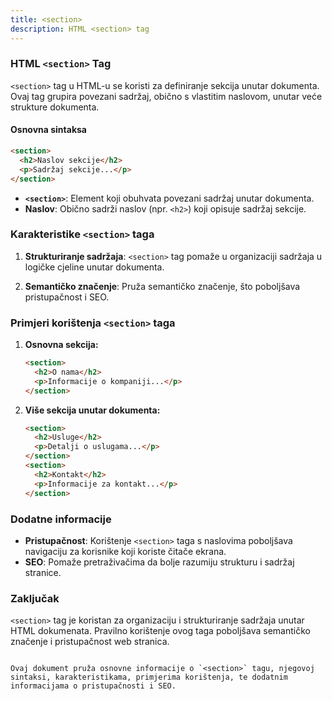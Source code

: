 ```yaml
---
title: <section>
description: HTML <section> tag
---
```


### HTML `<section>` Tag

`<section>` tag u HTML-u se koristi za definiranje sekcija unutar dokumenta. Ovaj tag grupira povezani sadržaj, obično s vlastitim naslovom, unutar veće strukture dokumenta.

#### Osnovna sintaksa

```html
<section>
  <h2>Naslov sekcije</h2>
  <p>Sadržaj sekcije...</p>
</section>
```

- **`<section>`**: Element koji obuhvata povezani sadržaj unutar dokumenta.
- **Naslov**: Obično sadrži naslov (npr. `<h2>`) koji opisuje sadržaj sekcije.

### Karakteristike `<section>` taga

1. **Strukturiranje sadržaja**:
   `<section>` tag pomaže u organizaciji sadržaja u logičke cjeline unutar dokumenta.

2. **Semantičko značenje**:
   Pruža semantičko značenje, što poboljšava pristupačnost i SEO.

### Primjeri korištenja `<section>` taga

1. **Osnovna sekcija:**

   ```html
   <section>
     <h2>O nama</h2>
     <p>Informacije o kompaniji...</p>
   </section>
   ```

2. **Više sekcija unutar dokumenta:**
   ```html
   <section>
     <h2>Usluge</h2>
     <p>Detalji o uslugama...</p>
   </section>
   <section>
     <h2>Kontakt</h2>
     <p>Informacije za kontakt...</p>
   </section>
   ```

### Dodatne informacije

- **Pristupačnost**: Korištenje `<section>` taga s naslovima poboljšava navigaciju za korisnike koji koriste čitače ekrana.
- **SEO**: Pomaže pretraživačima da bolje razumiju strukturu i sadržaj stranice.

### Zaključak

`<section>` tag je koristan za organizaciju i strukturiranje sadržaja unutar HTML dokumenata. Pravilno korištenje ovog taga poboljšava semantičko značenje i pristupačnost web stranica.

```

Ovaj dokument pruža osnovne informacije o `<section>` tagu, njegovoj sintaksi, karakteristikama, primjerima korištenja, te dodatnim informacijama o pristupačnosti i SEO.
```
